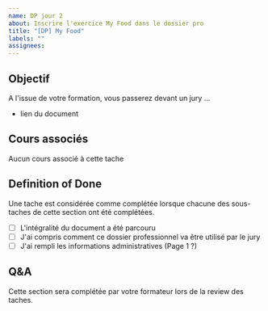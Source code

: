 ```yaml
---
name: DP jour 2
about: Inscrire l'exercice My Food dans le dossier pro
title: "[DP] My Food"
labels: ""
assignees:
---
```


## Objectif

A l'issue de votre formation, vous passerez devant un jury ...

- lien du document

## Cours associés

Aucun cours associé à cette tache

## Definition of Done

Une tache est considérée comme complétée lorsque chacune des sous-taches de cette section ont été complétées.

- [ ] L'intégralité du document a été parcouru
- [ ] J'ai compris comment ce dossier professionnel va être utilisé par le jury
- [ ] J'ai rempli les informations administratives (Page 1 ?)

## Q&A

Cette section sera complétée par votre formateur lors de la review des taches.

